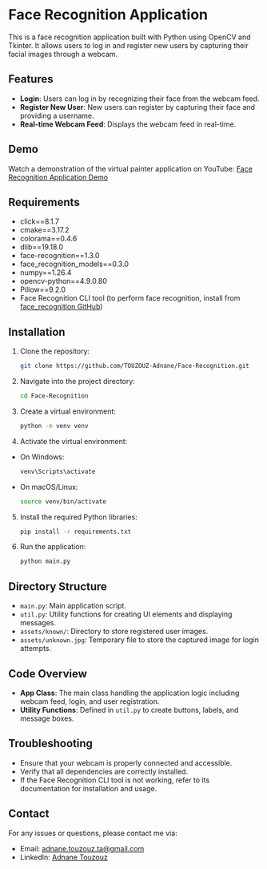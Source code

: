 # Face Recognition Application

This is a face recognition application built with Python using OpenCV and Tkinter. It allows users to log in and register new users by capturing their facial images through a webcam.

## Features

- **Login**: Users can log in by recognizing their face from the webcam feed.
- **Register New User**: New users can register by capturing their face and providing a username.
- **Real-time Webcam Feed**: Displays the webcam feed in real-time.

## Demo

Watch a demonstration of the virtual painter application on YouTube: [Face Recognition Application Demo](https://youtu.be/zIZ9de0stY0)

## Requirements

- click==8.1.7
- cmake==3.17.2
- colorama==0.4.6
- dlib==19.18.0
- face-recognition==1.3.0
- face_recognition_models==0.3.0
- numpy==1.26.4
- opencv-python==4.9.0.80
- Pillow==9.2.0
- Face Recognition CLI tool (to perform face recognition, install from [face_recognition GitHub](https://github.com/ageitgey/face_recognition))

## Installation

1. Clone the repository:
   ```bash
   git clone https://github.com/TOUZOUZ-Adnane/Face-Recognition.git
2. Navigate into the project directory:
   ```bash
   cd Face-Recognition
3. Create a virtual environment:
   ```bash
   python -m venv venv
4. Activate the virtual environment:
- On Windows:
   ```bash
   venv\Scripts\activate
- On macOS/Linux:
   ```bash
   source venv/bin/activate
5. Install the required Python libraries:
   ```bash
   pip install -r requirements.txt
6. Run the application:
   ```bash
   python main.py
## Directory Structure

- `main.py`: Main application script.
- `util.py`: Utility functions for creating UI elements and displaying messages.
- `assets/known/`: Directory to store registered user images.
- `assets/unknown.jpg`: Temporary file to store the captured image for login attempts.

## Code Overview

- **App Class**: The main class handling the application logic including webcam feed, login, and user registration.
- **Utility Functions**: Defined in `util.py` to create buttons, labels, and message boxes.

## Troubleshooting

- Ensure that your webcam is properly connected and accessible.
- Verify that all dependencies are correctly installed.
- If the Face Recognition CLI tool is not working, refer to its documentation for installation and usage.

## Contact

For any issues or questions, please contact me via:

- Email: [adnane.touzouz.ta@gmail.com](mailto:adnane.touzouz.ta@gmail.com)
- LinkedIn: [Adnane Touzouz](https://www.linkedin.com/in/adnane-touzouz/)

   
